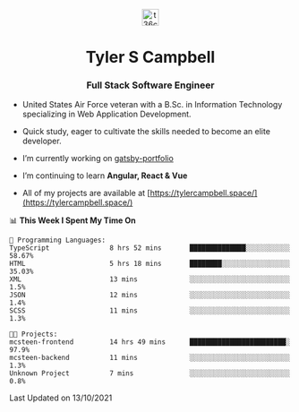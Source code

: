 <p align="center">
<a href="https://www.linkedin.com/in/t36campbell" target="blank"><img align="center" src="https://ik.imagekit.io/t36campbell/Portfolio/linkedin.png.original_m8bbGgPh6.png" alt="t36campbell" height="30" width="30" /></a>
</p>
<h1 align="center">Tyler S Campbell</h1>
<h3 align="center">Full Stack Software Engineer</h3>

* United States Air Force veteran with a B.Sc. in Information Technology specializing in Web Application Development. 

* Quick study, eager to cultivate the skills needed to become an elite developer.

* I’m currently working on [gatsby-portfolio](https://github.com/t36campbell/gatsby-portfolio)

* I’m continuing to learn **Angular, React & Vue**

* All of my projects are available at [https://tylercampbell.space/](https://tylercampbell.space/)

<!--START_SECTION:waka-->
📊 **This Week I Spent My Time On** 

```text
💬 Programming Languages: 
TypeScript               8 hrs 52 mins       ██████████████░░░░░░░░░░░   58.67% 
HTML                     5 hrs 18 mins       ████████░░░░░░░░░░░░░░░░░   35.03% 
XML                      13 mins             ░░░░░░░░░░░░░░░░░░░░░░░░░   1.5% 
JSON                     12 mins             ░░░░░░░░░░░░░░░░░░░░░░░░░   1.4% 
SCSS                     11 mins             ░░░░░░░░░░░░░░░░░░░░░░░░░   1.3%

🐱‍💻 Projects: 
mcsteen-frontend         14 hrs 49 mins      ████████████████████████░   97.9% 
mcsteen-backend          11 mins             ░░░░░░░░░░░░░░░░░░░░░░░░░   1.3% 
Unknown Project          7 mins              ░░░░░░░░░░░░░░░░░░░░░░░░░   0.8%

```


 Last Updated on 13/10/2021
<!--END_SECTION:waka-->
